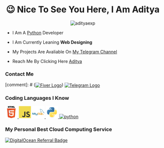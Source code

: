 <h1 align="center">😉 Nice To See You Here, I Am Aditya</h1>

<p align="center"> <img src="https://komarev.com/ghpvc/?username=adityaexp&label=Profile%20views&color=0e75b6&style=flat" alt="adityaexp" /> </p>

- I Am A [Python](https://www.python.org/) Developer

- I Am Currently Leaning **Web Designing**

- My Projects Are Avaliable On [My Telegram Channel](https://t.me/DexBotsExp)

- Reach Me By Clicking Here [Aditya](https://t.me/lazycoderalways)

<h3 align="left">Contact Me</h3>
[comment]: # (<a href="https://www.fiverr.com/lazyaditya?up_rollout=true" target="blank"><img align="center" src="https://cdn.worldvectorlogo.com/logos/fiverr-1.svg" alt="Fiver Logo" height="40" width="50" /></a>)
<a href="https://t.me/lazycoderalways" target="blank"><img align="center" src="https://www.logo.wine/a/logo/Telegram_(software)/Telegram_(software)-Logo.wine.svg" alt="Telegram Logo" height="60" width="60" /></a>

<h3 align="left">Coding Languages I Know</h3>
<p align="left">
<a href="https://www.w3.org/html/" target="_blank"> <img src="https://raw.githubusercontent.com/devicons/devicon/master/icons/html5/html5-original-wordmark.svg" alt="html5" width="40" height="40"/> </a>
<a href="https://developer.mozilla.org/en-US/docs/Web/JavaScript" target="_blank"> <img src="https://raw.githubusercontent.com/devicons/devicon/master/icons/javascript/javascript-original.svg" alt="javascript" width="40" height="40"/></a>
<a href="https://www.mysql.com/" target="_blank"> <img src="https://raw.githubusercontent.com/devicons/devicon/master/icons/mysql/mysql-original-wordmark.svg" alt="mysql" width="40" height="40"/> </a>
<a href="https://www.python.org" target="_blank"> <img src="https://raw.githubusercontent.com/devicons/devicon/master/icons/python/python-original.svg" alt="python" width="40" height="40"/> </a>
<a href="https://www.php.net" target="_blank"> <img src="https://uxwing.com/wp-content/themes/uxwing/download/10-brands-and-social-media/php-programming-language.svg" alt="python" width="60" height="40"/> </a> </p>


<h3 align="left">My Personal Best Cloud Computing Service</h3>
<p align="left">
<a href="https://www.mvps.net/?aff=24846"><img src="https://www.mvps.net/img/300.jpg" alt="DigitalOcean Referral Badge" /></a> 
</p>
